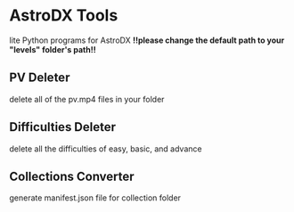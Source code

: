# AstroDX Tools
lite Python programs for AstroDX
**!!please change the default path to your "levels" folder's path!!**

## PV Deleter ##
delete all of the pv.mp4 files in your folder

## Difficulties Deleter ##
delete all the difficulties of easy, basic, and advance

## Collections Converter ##
generate manifest.json file for collection folder
